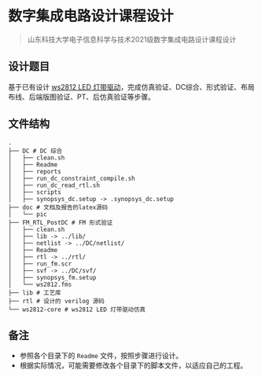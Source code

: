 # 数字集成电路设计课程设计
> 山东科技大学电子信息科学与技术2021级数字集成电路设计课程设计

## 设计题目
基于已有设计 [ws2812 LED 灯带驱动](https://github.com/mattvenn/ws2812-core)，完成仿真验证、DC综合、形式验证、布局布线、后端版图验证、PT、后仿真验证等步骤。

## 文件结构
```
.
├── DC # DC 综合
│   ├── clean.sh
│   ├── Readme
│   ├── reports
│   ├── run_dc_constraint_compile.sh
│   ├── run_dc_read_rtl.sh
│   ├── scripts
│   ├── synopsys_dc.setup -> .synopsys_dc.setup
├── doc # 文档及报告的latex源码
│   └── pic
├── FM_RTL_PostDC # FM 形式验证
│   ├── clean.sh
│   ├── lib -> ../lib/
│   ├── netlist -> ../DC/netlist/
│   ├── Readme
│   ├── rtl -> ../rtl/
│   ├── run_fm.scr
│   ├── svf -> ../DC/svf/
│   ├── synopsys_fm.setup
│   └── ws2812.fms
├── lib # 工艺库
├── rtl # 设计的 verilog 源码
└── ws2812-core # ws2812 LED 灯带驱动仿真
```

## 备注
- 参照各个目录下的 `Readme` 文件，按照步骤进行设计。
- 根据实际情况，可能需要修改各个目录下的脚本文件，以适应自己的工程。


